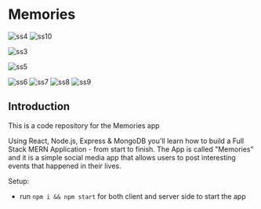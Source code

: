 # Memories

![ss4](https://user-images.githubusercontent.com/65997175/223037929-a0c2385a-364a-4d96-81fc-fdd65a7d0365.PNG)
![ss10](https://user-images.githubusercontent.com/65997175/223037998-463b2dc1-bc34-4b4f-bc59-3283793285df.PNG)

![ss3](https://user-images.githubusercontent.com/65997175/223037939-ab9a23e1-3d88-430a-a5f0-2de7c1f5649e.PNG)

![ss5](https://user-images.githubusercontent.com/65997175/223038408-d0423153-3e4d-4e93-b633-3f897ed3dc68.PNG)

![ss6](https://user-images.githubusercontent.com/65997175/223038450-f902169c-ce40-47fb-abc1-427c93a206a7.PNG)
![ss7](https://user-images.githubusercontent.com/65997175/223038500-86775435-f77c-4e7a-9b4a-43955729b577.PNG)
![ss8](https://user-images.githubusercontent.com/65997175/223038567-39eaddf9-4450-4e1b-8180-553dbb4e955c.PNG)
![ss9](https://user-images.githubusercontent.com/65997175/223038640-7e8f8f47-de18-4a02-a144-d0e9a0cef43f.PNG)

## Introduction

This is a code repository for the Memories app

Using React, Node.js, Express & MongoDB you'll learn how to build a Full Stack MERN Application - from start to finish. The App is called "Memories" and it is a simple social media app that allows users to post interesting events that happened in their lives.

Setup:

- run `npm i && npm start` for both client and server side to start the app
